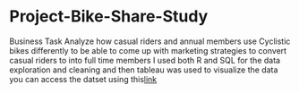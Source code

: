 # Project-Bike-Share-Study
Business Task
Analyze how casual riders and annual members use Cyclistic bikes differently to be able to come up with marketing strategies to convert casual riders to into full time members 
I used both R and SQL for the data exploration and cleaning and then tableau was used to visualize the data 
you can access the datset using this[link]([link](https://divvy-tripdata.s3.amazonaws.com/index.html))
